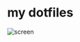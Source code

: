 # my dotfiles

![screen](https://user-images.githubusercontent.com/13254917/143616693-fffadbe0-fc71-459e-b0e5-f87171ab531a.png)
